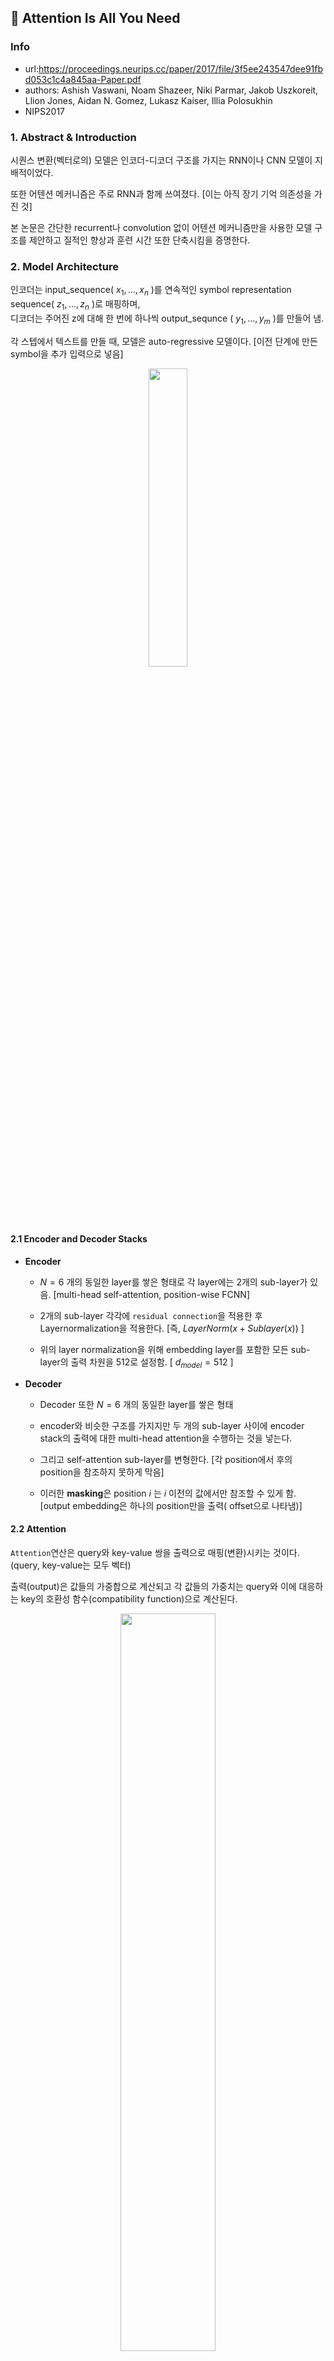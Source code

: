 ## :page_with_curl: Attention Is All You Need

### Info

* url:https://proceedings.neurips.cc/paper/2017/file/3f5ee243547dee91fbd053c1c4a845aa-Paper.pdf
* authors: Ashish Vaswani, Noam Shazeer, Niki Parmar, Jakob Uszkoreit, Llion Jones, Aidan N. Gomez, Lukasz Kaiser, Illia Polosukhin
* NIPS2017

### 1. Abstract & Introduction

시퀀스 변환(벡터로의) 모델은 인코더-디코더 구조를 가지는 RNN이나 CNN 모델이 지배적이었다.

또한 어텐션 메커니즘은 주로 RNN과 함께 쓰여졌다. [이는 아직 장기 기억 의존성을 가진 것]

본 논문은 간단한 recurrent나 convolution 없이 어텐션 메커니즘만을 사용한 모델 구조를 제안하고 질적인 향상과 훈련 시간 또한 단축시킴을 증명한다.

### 2. Model Architecture

인코더는 input_sequence( $x_1,...,x_n$ )를 연속적인 symbol representation sequence( $z_1,...,z_n$ )로 매핑하며,   
디코더는 주어진 z에 대해 한 번에 하나씩 output_sequnce ( $y_1,...,y_m$ )를 만들어 냄.

각 스텝에서 텍스트를 만들 때, 모델은 auto-regressive 모델이다. [이전 단계에 만든 symbol을 추가 입력으로 넣음]

<div align="center"><img src="https://user-images.githubusercontent.com/46083287/212308693-5d9e2f2b-ccae-4bd0-9007-dc3f2301ef2c.png" width="35%"></img></div>

#### 2.1 Encoder and Decoder Stacks

- **Encoder**

  - $N=6$ 개의 동일한 layer를 쌓은 형태로 각 layer에는 2개의 sub-layer가 있음. [multi-head self-attention, position-wise FCNN]
  
  - 2개의 sub-layer 각각에 `residual connection`을 적용한 후 Layernormalization을 적용한다. [즉, $LayerNorm(x + Sublayer(x))$ ]
  - 위의 layer normalization을 위해 embedding layer를 포함한 모든 sub-layer의 출력 차원을 512로 설정함. [ $d_{model} = 512$ ]

- **Decoder**

  - Decoder 또한 $N=6$ 개의 동일한 layer를 쌓은 형태

  - encoder와 비슷한 구조를 가지지만 두 개의 sub-layer 사이에 encoder stack의 출력에 대한 multi-head attention을 수행하는 것을 넣는다.

  - 그리고 self-attention sub-layer를 변형한다. [각 position에서 후의 position을 참조하지 못하게 막음]

  - 이러한 **masking**은 position $i$ 는 $i$ 이전의 값에서만 참조할 수 있게 함. [output embedding은 하나의 position만을 출력( offset으로 나타냄)]

#### 2.2 Attention

`Attention`연산은 query와 key-value 쌍을 출력으로 매핑(변환)시키는 것이다. (query, key-value는 모두 벡터)

출력(output)은 값들의 가중합으로 계산되고 각 값들의 가중치는 query와 이에 대응하는 key의 호환성 함수(compatibility function)으로 계산된다.

<div align="center"><img src="https://user-images.githubusercontent.com/46083287/212308733-52ec6704-1c04-4331-8acf-7cd6e93c3223.png" width="55%"></img></div>

- **Scaled Dot-Product Attention**

  - input은 $ d_k $ 의 차원을 가지는 queries & keys, $d_v$ 의 차원을 가지는 value로 구성. [query는 행렬 Q, key는 행렬 K, value는 행렬 V로 계산하게 된다]
 
  - query 하나와 모든 key들을 내적한 후 $\sqrt{d_k}$ 로 나눈다. 그리고 value의 가중치를 얻기 위해 `softmax`를 적용한다.

  - 사실 query, key, value는 랜덤하게 초기화되는 가중치 행렬에 입력 행렬을 곱해 나온 것이다. [즉, Q의 shape = `input_dim` x `d_k`]

  - $Attention(Q, K, V) = softmax(\frac{QK^T}{\sqrt{d_k}})V$

  - additive attention보다 dot-product attention이 실제로 더 빠르고 공간효율이 좋지만 $d_k$가 커지게 되면 내적 값도 커지게 되어 공간이 너무 커져서 softmax가 너무 작은 gradient 갖게 된다. (그래서 additive attention이 더 좋은 성능을 보였음)
  - 위를 막기 위해  $\sqrt{d_k}$로 스케일링함

<div align="center"><img src="https://user-images.githubusercontent.com/46083287/212309052-3856b0a0-d328-43e5-b22d-791395a34c53.png" width="55%"></img> 출처: 구글 BERT의 모든 것 </div>

- **Multi-Head Attention**

  - $d_{model}$ 의 차원을 가지는 query, key, value로 단일 attention 연산을 하는 것이 아닌 각각 $d_k$, $d_k$, $d_v$ 차원으로 $h$ 개를 학습 시킴.
    - 즉, 각 차원에 맞는 가중치와 input embedding의 내적 값이 scaled dot product의 Q, K, V가 됨.
    
    
    - 다른 h개의 표현 공간으로부터 정보를 보는 관점이 여러 개가 됨.

  - 이렇게 되면 각 attention을 병렬로 수행하고 $d_v$ 차원의 output 값이 생기는데 이를 concat한 후, 다시 `linear layer`를 통과시켜 마지막 값을 얻는다.

  - $MultiHead(Q, K, V) = Concat(head_1, ..., head_h)W^O$ $\\ where \  head_i = Attention(Q{W_i}^Q, K{W_i}^K, V{W_i}^V$
    - 실제로는 Q, K, V에 input embedding을 넣음. ==> $Attention(X{W_i}^Q, X{W_i}^K, X{W_i}^V)$

  - $h = 8$ 을 적용했고, $d_k = d_v = d_model / h = 64$ [512 / 8 = 64]


- **Applications of Attention in our Model**

  - `encoder와 decoder 사이의 어텐션`에서는 query는 디코더에서, key와 value는 encoder의 결과를 사용
    - 디코더가 입력의 모든 부분(위치)을 볼 수 있음

  - `encoder 내부의 어텐션`은 이전 encoder의 출력에서의 query, key, value로 계산. encoder의 각 위치는 이전 encoder의 모든 위치를 볼 수 있음.

  - `decoder 내부의 어텐션`에는 `auto-regressive`특성을 보존하기 위해 마스킹을 이용해 다음의 출력값을 미리 attention할 수 없게 만듦.

- **Position-wise Feed-Forward Networks**

  - encoder와 decoder의 각 layer는 FCNN을 포함하며 두 개의 linear 층과 RELU 활성화 함수로 구성된다.

  - $FFN(x) = max(0, xW_1 + b_1) W_2 + b_2$

  - 선형 변환(linear 층)은 다른 위치에 똑같이 적용되지만 layer가 달라지면 파라미터도 달라진다. [ $d_ff = 2048$ 사용 ]


- **Embeddings and Softmax**

  - input, output token을 벡터로 바꾸기 위해 embedding을 학습하게 함.

  - decoder의 output이 다음 토큰의 확률을 출력하게 하기 위해 선형변환과 softmax 사용

  - 두 임베딩 layer와 softmax 전 단계의 선형변환에서 같은 가중치를 사용


- **Positional Encoding**

  - 시퀀스의 순서 정보를 주기 위해 상대적 or 절대적 위치 정보를 줌. (이 값은 imput embedding에 더해짐, $d_{model}$의 차원을 가짐)

  - 다른 주기를 갖는 sine & cosine 함수를 사용.

  - $PE_{(pos, 2i)} = sin(pos / 10000^{2i / d_model})$
  - $PE_{(pos, 2i + 1)} = cos(pos / 10000^{2i / d_model})$

  - `pos`는 위치이고 `i`는 차원

  - 즉, 각 차원은 sin곡선에 대응됨.

  - 학습된 위치 임베딩과 위의 방법을 비교했을 때, 동일한 성능이 나왔고 위의 방법이 training에서 보다 큰 시퀀스가 추론 시에 등장 했을 때 문제 없이 작동하므로 위 방법을 채택.

<br></br>

### 3\. Training

- Data: WMT2014의 English -> German(4.5M), English -> French(36M)

- Vocab: 각각 37000 tokens BPE, 32000 word-piece

- 하나의 batch는 약 25000token 쌍들을 포함.

- base model은 12시간, big model은 3.5일간 훈련

- optimizer: Adam( $\beta_1 = 0.9, \beta_2 = 0.98, \epsilon = 10^{-9}$ )

- warmup_steps = 4000

- learning rate = ${d_{model}}^{-0.5} \cdot min(step_num^{-0.5}, step_num \cdot warmup_steps^{-1.5})$

  - 처음에는 선형적으로 lr을 증가시키다 warmup_step을 넘어가면 step number의 inverse square root 만큼 감소 시킴.

- Residual Dropout 적용 ( $P_{drop} = 0.1$ )

  - input+positional embedding의 합과 sublayer input을 더하고 normalize하기 전에 적용함. [즉,  x + `h(sub(norm(x)))`]

- label smoothing 사용 [ $\epsilon_{ls} = 0.1$ ]

<br></br>

### 4. Results

<div align="center"><img src="https://user-images.githubusercontent.com/46083287/212308914-638572f8-27fd-4866-9b71-52ef3c0508c2.png" width="55%"></img></div>

<div align="center"><img src="https://user-images.githubusercontent.com/46083287/212308937-662eb9e9-2bd6-44cd-9178-8db5c81da1cf.png" width="55%"></img></div>

- 본 논문에서 제안한 Transforemr(big)이 SOTA를 달성함.

- transformer의 hyperparameter를 조절하고 성능을 관찰해 봄.

  - head 개수와 key, value의 차원을 계산량을 똑같이 두고 조절해보았는데, head가 많은 것이 오히려 성능을 떨어뜨렸음.

  - key 차원을 줄이는 것은 성능을 떨어뜨렸음

  - model이 커질 수록 성능이 좋아졌으며 dropout으로 over-fitting을 피할 수 있었음.
